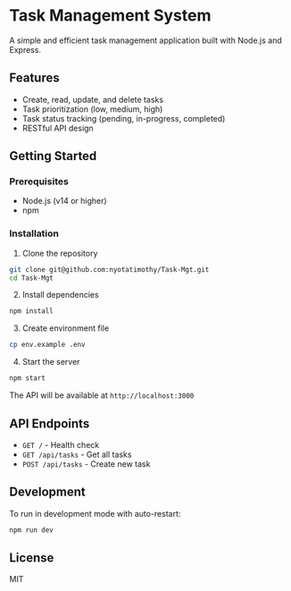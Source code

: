 # Task Management System

A simple and efficient task management application built with Node.js and Express.

## Features

- Create, read, update, and delete tasks
- Task prioritization (low, medium, high)  
- Task status tracking (pending, in-progress, completed)
- RESTful API design

## Getting Started

### Prerequisites

- Node.js (v14 or higher)
- npm

### Installation

1. Clone the repository
```bash
git clone git@github.com:nyotatimothy/Task-Mgt.git
cd Task-Mgt
```

2. Install dependencies
```bash
npm install
```

3. Create environment file
```bash
cp env.example .env
```

4. Start the server
```bash
npm start
```

The API will be available at `http://localhost:3000`

## API Endpoints

- `GET /` - Health check
- `GET /api/tasks` - Get all tasks
- `POST /api/tasks` - Create new task

## Development

To run in development mode with auto-restart:
```bash
npm run dev
```

## License

MIT
